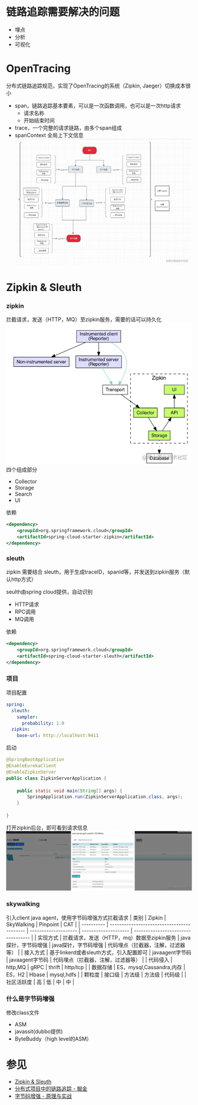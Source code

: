 # 链路追踪需要解决的问题
- 埋点
- 分析
- 可视化

# OpenTracing
分布式链路追踪规范，实现了OpenTracing的系统（Zipkin, Jaeger）切换成本很小
- span，链路追踪基本要素，可以是一次函数调用，也可以是一次http请求
    - 请求名称
    - 开始结束时间
- trace，一个完整的请求链路，由多个span组成
- spanContext 全局上下文信息
![](../../images/distributed/trace.awebp)

# Zipkin & Sleuth
### zipkin
拦截请求，发送（HTTP，MQ）至zipkin服务，需要的话可以持久化
![](../../images/distributed/zipkin.awebp)
四个组成部分
- Collector
- Storage
- Search
- UI

依赖
```xml
<dependency>
    <groupId>org.springframework.cloud</groupId>
    <artifactId>spring-cloud-starter-zipkin</artifactId>
</dependency>
```

### sleuth
zipkin 需要结合 sleuth，用于生成traceID，spanId等，并发送到zipkin服务（默认http方式）

seulth由spring cloud提供，自动识别
- HTTP请求
- RPC调用
- MQ调用

依赖
```xml
<dependency>
    <groupId>org.springframework.cloud</groupId>
    <artifactId>spring-cloud-starter-sleuth</artifactId>
</dependency>
```

### 项目
项目配置
```yaml
spring:
  sleuth:
    sampler:
      probability: 1.0
  zipkin:
    base-url: http://localhost:9411
```

启动
```java
@SpringBootApplication
@EnableEurekaClient
@EnableZipkinServer
public class ZipkinServerApplication {

    public static void main(String[] args) {
        SpringApplication.run(ZipkinServerApplication.class, args);
    }

}
```

打开zipkin后台，即可看到请求信息
![](../../images/distributed/zipkin_ui.awebp)

### skywalking
引入client java agent，使用字节码增强方式拦截请求
| 类别       | Zipkin                                     | SkyWalking           | Pinpoint             | CAT                                |
| ---------- | ------------------------------------------ | -------------------- | -------------------- | ---------------------------------- |
| 实现方式   | 拦截请求，发送（HTTP，mq）数据至zipkin服务 | java探针，字节码增强 | java探针，字节码增强 | 代码埋点（拦截器，注解，过滤器等） |
| 接入方式   | 基于linkerd或者sleuth方式，引入配置即可    | javaagent字节码      | javaagent字节码      | 代码埋点（拦截器，注解，过滤器等） |
| 代码侵入   | http,MQ                                    | gRPC                 | thrift               | http/tcp                           |
| 数据存储   | ES，mysql,Cassandra,内存                   | ES，H2               | Hbase                | mysql,hdfs                         |
| 颗粒度     | 接口级                                     | 方法级               | 方法级               | 代码级                             |
| 社区活跃度 | 高                                         | 低                   | 中                   | 中                                 |

### 什么是字节码增强
修改class文件
- ASM
- javassit(dubbo提供)
- ByteBuddy（high level的ASM）


# 参见
- [Zipkin & Sleuth](https://howtodoinjava.com/spring-cloud/spring-cloud-zipkin-sleuth-tutorial/)
- [分布式项目中的链路追踪 - 掘金](https://juejin.cn/post/6920395207452147726)
- [字节码增强 - 原理与实战](https://segmentfault.com/a/1190000037602678)